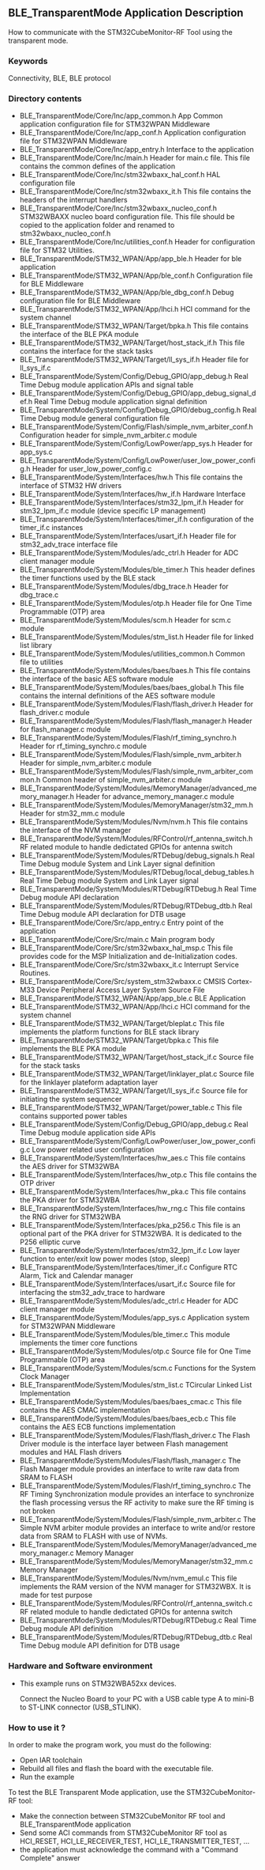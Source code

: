 ## __BLE_TransparentMode Application Description__

How to communicate with the STM32CubeMonitor-RF Tool using the transparent mode.

### __Keywords__

Connectivity, BLE, BLE protocol

### __Directory contents__

  - BLE_TransparentMode/Core/Inc/app_common.h                                       App Common application configuration file for STM32WPAN Middleware
  - BLE_TransparentMode/Core/Inc/app_conf.h                                         Application configuration file for STM32WPAN Middleware
  - BLE_TransparentMode/Core/Inc/app_entry.h                                        Interface to the application 
  - BLE_TransparentMode/Core/Inc/main.h                                             Header for main.c file. This file contains the common defines of the application
  - BLE_TransparentMode/Core/Inc/stm32wbaxx_hal_conf.h                              HAL configuration file
  - BLE_TransparentMode/Core/Inc/stm32wbaxx_it.h                                    This file contains the headers of the interrupt handlers
  - BLE_TransparentMode/Core/Inc/stm32wbaxx_nucleo_conf.h                           STM32WBAXX nucleo board configuration file. This file should be copied to the application folder and renamed to stm32wbaxx_nucleo_conf.h
  - BLE_TransparentMode/Core/Inc/utilities_conf.h                                   Header for configuration file for STM32 Utilities. 
  - BLE_TransparentMode/STM32_WPAN/App/app_ble.h                                    Header for ble application 
  - BLE_TransparentMode/STM32_WPAN/App/ble_conf.h                                   Configuration file for BLE Middleware
  - BLE_TransparentMode/STM32_WPAN/App/ble_dbg_conf.h                               Debug configuration file for BLE Middleware
  - BLE_TransparentMode/STM32_WPAN/App/lhci.h                                       HCI command for the system channel 
  - BLE_TransparentMode/STM32_WPAN/Target/bpka.h                                    This file contains the interface of the BLE PKA module
  - BLE_TransparentMode/STM32_WPAN/Target/host_stack_if.h                           This file contains the interface for the stack tasks 
  - BLE_TransparentMode/STM32_WPAN/Target/ll_sys_if.h                               Header file for ll_sys_if.c
  - BLE_TransparentMode/System/Config/Debug_GPIO/app_debug.h                        Real Time Debug module application APIs and signal table 
  - BLE_TransparentMode/System/Config/Debug_GPIO/app_debug_signal_def.h             Real Time Debug module application signal definition 
  - BLE_TransparentMode/System/Config/Debug_GPIO/debug_config.h                     Real Time Debug module general configuration file 
  - BLE_TransparentMode/System/Config/Flash/simple_nvm_arbiter_conf.h               Configuration header for simple_nvm_arbiter.c module 
  - BLE_TransparentMode/System/Config/LowPower/app_sys.h                            Header for app_sys.c 
  - BLE_TransparentMode/System/Config/LowPower/user_low_power_config.h              Header for user_low_power_config.c
  - BLE_TransparentMode/System/Interfaces/hw.h                                      This file contains the interface of STM32 HW drivers
  - BLE_TransparentMode/System/Interfaces/hw_if.h                                   Hardware Interface 
  - BLE_TransparentMode/System/Interfaces/stm32_lpm_if.h                            Header for stm32_lpm_if.c module (device specific LP management) 
  - BLE_TransparentMode/System/Interfaces/timer_if.h                                configuration of the timer_if.c instances 
  - BLE_TransparentMode/System/Interfaces/usart_if.h                                Header file for stm32_adv_trace interface file 
  - BLE_TransparentMode/System/Modules/adc_ctrl.h                                   Header for ADC client manager module 
  - BLE_TransparentMode/System/Modules/ble_timer.h                                  This header defines the timer functions used by the BLE stack 
  - BLE_TransparentMode/System/Modules/dbg_trace.h                                  Header for dbg_trace.c 
  - BLE_TransparentMode/System/Modules/otp.h                                        Header file for One Time Programmable (OTP) area 
  - BLE_TransparentMode/System/Modules/scm.h                                        Header for scm.c module 
  - BLE_TransparentMode/System/Modules/stm_list.h                                   Header file for linked list library
  - BLE_TransparentMode/System/Modules/utilities_common.h                           Common file to utilities 
  - BLE_TransparentMode/System/Modules/baes/baes.h                                  This file contains the interface of the basic AES software module
  - BLE_TransparentMode/System/Modules/baes/baes_global.h                           This file contains the internal definitions of the AES software module
  - BLE_TransparentMode/System/Modules/Flash/flash_driver.h                         Header for flash_driver.c module 
  - BLE_TransparentMode/System/Modules/Flash/flash_manager.h                        Header for flash_manager.c module 
  - BLE_TransparentMode/System/Modules/Flash/rf_timing_synchro.h                    Header for rf_timing_synchro.c module 
  - BLE_TransparentMode/System/Modules/Flash/simple_nvm_arbiter.h                   Header for simple_nvm_arbiter.c module 
  - BLE_TransparentMode/System/Modules/Flash/simple_nvm_arbiter_common.h            Common header of simple_nvm_arbiter.c module 
  - BLE_TransparentMode/System/Modules/MemoryManager/advanced_memory_manager.h      Header for advance_memory_manager.c module 
  - BLE_TransparentMode/System/Modules/MemoryManager/stm32_mm.h                     Header for stm32_mm.c module 
  - BLE_TransparentMode/System/Modules/Nvm/nvm.h                                    This file contains the interface of the NVM manager
  - BLE_TransparentMode/System/Modules/RFControl/rf_antenna_switch.h                RF related module to handle dedictated GPIOs for antenna switch
  - BLE_TransparentMode/System/Modules/RTDebug/debug_signals.h                      Real Time Debug module System and Link Layer signal definition 
  - BLE_TransparentMode/System/Modules/RTDebug/local_debug_tables.h                 Real Time Debug module System and Link Layer signal 
  - BLE_TransparentMode/System/Modules/RTDebug/RTDebug.h                            Real Time Debug module API declaration 
  - BLE_TransparentMode/System/Modules/RTDebug/RTDebug_dtb.h                        Real Time Debug module API declaration for DTB usage
  - BLE_TransparentMode/Core/Src/app_entry.c                                        Entry point of the application 
  - BLE_TransparentMode/Core/Src/main.c                                             Main program body 
  - BLE_TransparentMode/Core/Src/stm32wbaxx_hal_msp.c                               This file provides code for the MSP Initialization and de-Initialization codes.
  - BLE_TransparentMode/Core/Src/stm32wbaxx_it.c                                    Interrupt Service Routines. 
  - BLE_TransparentMode/Core/Src/system_stm32wbaxx.c                                CMSIS Cortex-M33 Device Peripheral Access Layer System Source File 
  - BLE_TransparentMode/STM32_WPAN/App/app_ble.c                                    BLE Application 
  - BLE_TransparentMode/STM32_WPAN/App/lhci.c                                       HCI command for the system channel 
  - BLE_TransparentMode/STM32_WPAN/Target/bleplat.c                                 This file implements the platform functions for BLE stack library
  - BLE_TransparentMode/STM32_WPAN/Target/bpka.c                                    This file implements the BLE PKA module
  - BLE_TransparentMode/STM32_WPAN/Target/host_stack_if.c                           Source file for the stack tasks 
  - BLE_TransparentMode/STM32_WPAN/Target/linklayer_plat.c                          Source file for the linklayer plateform adaptation layer 
  - BLE_TransparentMode/STM32_WPAN/Target/ll_sys_if.c                               Source file for initiating the system sequencer 
  - BLE_TransparentMode/STM32_WPAN/Target/power_table.c                             This file contains supported power tables 
  - BLE_TransparentMode/System/Config/Debug_GPIO/app_debug.c                        Real Time Debug module application side APIs 
  - BLE_TransparentMode/System/Config/LowPower/user_low_power_config.c              Low power related user configuration
  - BLE_TransparentMode/System/Interfaces/hw_aes.c                                  This file contains the AES driver for STM32WBA 
  - BLE_TransparentMode/System/Interfaces/hw_otp.c                                  This file contains the OTP driver
  - BLE_TransparentMode/System/Interfaces/hw_pka.c                                  This file contains the PKA driver for STM32WBA 
  - BLE_TransparentMode/System/Interfaces/hw_rng.c                                  This file contains the RNG driver for STM32WBA 
  - BLE_TransparentMode/System/Interfaces/pka_p256.c                                This file is an optional part of the PKA driver for STM32WBA. It is dedicated to the P256 elliptic curve
  - BLE_TransparentMode/System/Interfaces/stm32_lpm_if.c                            Low layer function to enter/exit low power modes (stop, sleep) 
  - BLE_TransparentMode/System/Interfaces/timer_if.c                                Configure RTC Alarm, Tick and Calendar manager 
  - BLE_TransparentMode/System/Interfaces/usart_if.c                                Source file for interfacing the stm32_adv_trace to hardware 
  - BLE_TransparentMode/System/Modules/adc_ctrl.c                                   Header for ADC client manager module 
  - BLE_TransparentMode/System/Modules/app_sys.c                                    Application system for STM32WPAN Middleware
  - BLE_TransparentMode/System/Modules/ble_timer.c                                  This module implements the timer core functions 
  - BLE_TransparentMode/System/Modules/otp.c                                        Source file for One Time Programmable (OTP) area 
  - BLE_TransparentMode/System/Modules/scm.c                                        Functions for the System Clock Manager
  - BLE_TransparentMode/System/Modules/stm_list.c                                   TCircular Linked List Implementation
  - BLE_TransparentMode/System/Modules/baes/baes_cmac.c                             This file contains the AES CMAC implementation
  - BLE_TransparentMode/System/Modules/baes/baes_ecb.c                              This file contains the AES ECB functions implementation
  - BLE_TransparentMode/System/Modules/Flash/flash_driver.c                         The Flash Driver module is the interface layer between Flash management modules and HAL Flash drivers
  - BLE_TransparentMode/System/Modules/Flash/flash_manager.c                        The Flash Manager module provides an interface to write raw data from SRAM to FLASH
  - BLE_TransparentMode/System/Modules/Flash/rf_timing_synchro.c                    The RF Timing Synchronization module provides an interface to synchronize the flash processing versus the RF activity to make sure the RF timing is not broken
  - BLE_TransparentMode/System/Modules/Flash/simple_nvm_arbiter.c                   The Simple NVM arbiter module provides an interface to write and/or restore data from SRAM to FLASH with use of NVMs.
  - BLE_TransparentMode/System/Modules/MemoryManager/advanced_memory_manager.c      Memory Manager 
  - BLE_TransparentMode/System/Modules/MemoryManager/stm32_mm.c                     Memory Manager 
  - BLE_TransparentMode/System/Modules/Nvm/nvm_emul.c                               This file implements the RAM version of the NVM manager for STM32WBX. It is made for test purpose
  - BLE_TransparentMode/System/Modules/RFControl/rf_antenna_switch.c                RF related module to handle dedictated GPIOs for antenna switch
  - BLE_TransparentMode/System/Modules/RTDebug/RTDebug.c                            Real Time Debug module API definition 
  - BLE_TransparentMode/System/Modules/RTDebug/RTDebug_dtb.c                        Real Time Debug module API definition for DTB usage

### __Hardware and Software environment__

  - This example runs on STM32WBA52xx devices.
  
    Connect the Nucleo Board to your PC with a USB cable type A to mini-B to ST-LINK connector (USB_STLINK). 
    
### __How to use it ?__

In order to make the program work, you must do the following:

 - Open IAR toolchain 
 - Rebuild all files and flash the board with the executable file.
 - Run the example

To test the BLE Transparent Mode application, use the STM32CubeMonitor-RF tool:

 - Make the connection between STM32CubeMonitor RF tool and BLE_TransparentMode application
 - Send some ACI commands from STM32CubeMonitor RF tool as HCI_RESET, HCI_LE_RECEIVER_TEST, HCI_LE_TRANSMITTER_TEST, ...
 - the application must acknowledge the command with a "Command Complete" answer 
